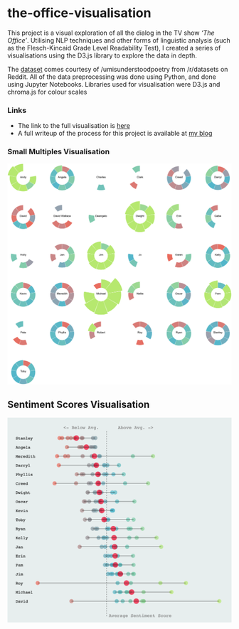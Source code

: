 # the-office-visualisation

This project is a visual exploration of all the dialog in the TV show _‘The Office’_. Utilising NLP techniques and other forms of linguistic analysis (such as the Flesch-Kincaid Grade Level Readability Test), I created a series of visualisations using the D3.js library to explore the data in depth. 

The [dataset](https://docs.google.com/spreadsheets/d/18wS5AAwOh8QO95RwHLS95POmSNKA2jjzdt0phrxeAE0/edit#gid=747974534) comes courtesy of /umisunderstoodpoetry from /r/datasets on Reddit. All of the data preprocessing was done using Python, and done using Jupyter Notebooks. Libraries used for visualisation were D3.js and chroma.js for colour scales 

### Links 
* The link to the full visualisation is [here](https://cuthchow.github.io/the-office-visualisation/)  
* A full writeup of the process for this project is available at [my blog](https://medium.com/@cuthbertchow)

### Small Multiples Visualisation
![Small Multiples](https://github.com/cuthchow/the-office-visualisation/blob/master/small_multiples.png)

## Sentiment Scores Visualisation
![Sentiments](https://github.com/cuthchow/the-office-visualisation/blob/master/Sentiment.png)
